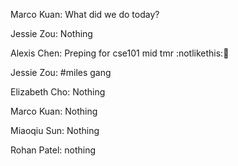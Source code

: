 Marco Kuan: What did we do today?

Jessie Zou: Nothing

Alexis Chen: Preping for cse101 mid tmr :notlikethis::crossed_fingers:

Jessie Zou: #miles gang

Elizabeth Cho: Nothing

Marco Kuan: Nothing

Miaoqiu Sun: Nothing

Rohan Patel: nothing
